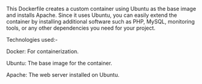 This Dockerfile creates a custom container using Ubuntu as the base image and installs Apache. Since it uses Ubuntu, you can easily extend the container by installing additional software such as PHP, MySQL, monitoring tools, or any other dependencies you need for your project.

Technologies used:-

Docker: For containerization.

Ubuntu: The base image for the container.

Apache: The web server installed on Ubuntu.
